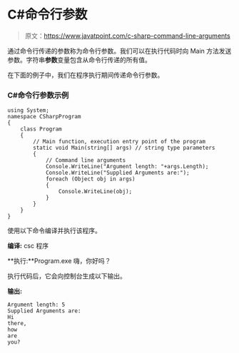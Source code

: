 # C#命令行参数

> 原文：<https://www.javatpoint.com/c-sharp-command-line-arguments>

通过命令行传递的参数称为命令行参数。我们可以在执行代码时向 Main 方法发送参数。字符串**参数**变量包含从命令行传递的所有值。

在下面的例子中，我们在程序执行期间传递命令行参数。

### C#命令行参数示例

```
using System;
namespace CSharpProgram
{
    class Program
    {
        // Main function, execution entry point of the program
        static void Main(string[] args) // string type parameters
        {
            // Command line arguments
            Console.WriteLine("Argument length: "+args.Length);
            Console.WriteLine("Supplied Arguments are:");
            foreach (Object obj in args)
            {
                Console.WriteLine(obj);     
            }
        }
    }
}

```

使用以下命令编译并执行该程序。

**编译:** csc 程序

**执行:**Program.exe 嗨，你好吗？

执行代码后，它会向控制台生成以下输出。

**输出:**

```
Argument length: 5
Supplied Arguments are:
Hi
there,
how
are
you?

```